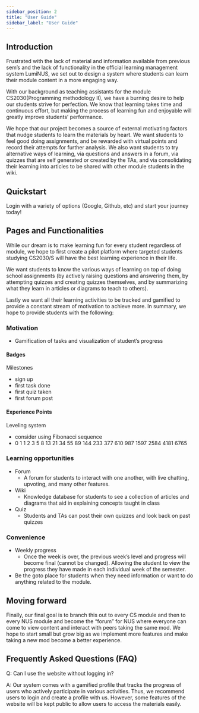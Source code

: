 ```yaml
---
sidebar_position: 2
title: "User Guide"
sidebar_label: "User Guide"
---
```


## **Introduction**
Frustrated with the lack of material and information available from previous sem’s and the lack of functionality in the official learning management system LumiNUS, we set out to design a system where students can learn their module content in a more engaging way.

With our background as teaching assistants for the module CS2030(Programming methodology II), we have a burning desire to help our students strive for perfection. We know that learning takes time and continuous effort, but making the process of learning fun and enjoyable will greatly improve students’ performance. 

We hope that our project becomes a source of external motivating factors that nudge students to learn the materials by heart. We want students to feel good doing assignments, and be rewarded with virtual points and record their attempts for further analysis. We also want students to try alternative ways of learning, via questions and answers in a forum, via quizzes that are self generated or created by the TAs, and via consolidating their learning into articles to be shared with other module students in the wiki.

## **Quickstart**
Login with a variety of options (Google, Github, etc) and start your journey today!

## **Pages and Functionalities**
While our dream is to make learning fun for every student regardless of module, we hope to first create a pilot platform where targeted students studying CS2030/S will have the best learning experience in their life.

We want students to know the various ways of learning on top of doing school assignments (by actively raising questions and answering them, by attempting quizzes and creating quizzes themselves, and by summarizing what they learn in articles or diagrams to teach to others). 

Lastly we want all their learning activities to be tracked and gamified to provide a constant stream of motivation to achieve more. In summary, we hope to provide students with the following:

### **Motivation**
- Gamification of tasks and visualization of student’s progress

#### **Badges**

Milestones
- sign up
- first task done
- first quiz taken
- first forum post

#### **Experience Points**

Leveling system
- consider using Fibonacci sequence
- 0	1	1	2	3	5	8	13	21	34	55	89	144	233	377	610	987	1597	2584	4181	6765

### **Learning opportunities**

- Forum
  - A forum for students to interact with one another, with live chatting, upvoting, and many other features.
- Wiki
  - Knowledge database for students to see a collection of articles and diagrams that aid in explaining concepts taught in class
- Quiz 
  - Students and TAs can post their own quizzes and look back on past quizzes

### **Convenience** 
- Weekly progress
  - Once the week is over, the previous week’s level and progress will become final (cannot be changed). 
  Allowing the student to view the progress they have made in each individual week of the semester. 
- Be the goto place for students when they need information or want to do anything related to the module.

## **Moving forward**
Finally, our final goal is to branch this out to every CS module and then to every NUS module and become the “forum” for NUS where everyone can come to view content and interact with peers taking the same mod. We hope to start small but grow big as we implement more features and make taking a new mod become a better experience. 

## **Frequently Asked Questions (FAQ)**

Q: Can I use the website without logging in?

A: Our system comes with a gamified profile that tracks the progress of users who actively participate in various activities. Thus, we recommend users to login and create a profile with us. However, some features of the website will be kept public to allow users to access the materials easily.